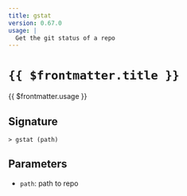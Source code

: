 ```yaml
---
title: gstat
version: 0.67.0
usage: |
  Get the git status of a repo
---
```


# <code>{{ $frontmatter.title }}</code>

<div style='white-space: pre-wrap;'>{{ $frontmatter.usage }}</div>

## Signature

```> gstat (path)```

## Parameters

 -  `path`: path to repo
